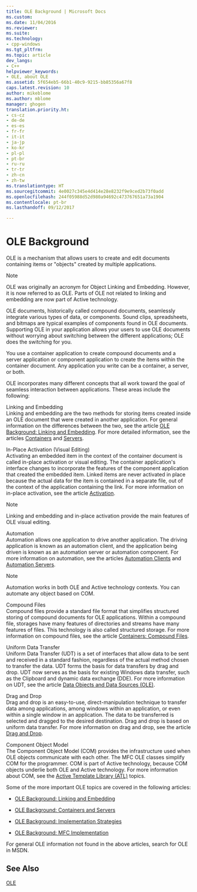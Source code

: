 ```yaml
---
title: OLE Background | Microsoft Docs
ms.custom: 
ms.date: 11/04/2016
ms.reviewer: 
ms.suite: 
ms.technology:
- cpp-windows
ms.tgt_pltfrm: 
ms.topic: article
dev_langs:
- C++
helpviewer_keywords:
- OLE, about OLE
ms.assetid: 5f654eb5-66b1-40c9-9215-bb85356a67f8
caps.latest.revision: 10
author: mikeblome
ms.author: mblome
manager: ghogen
translation.priority.ht:
- cs-cz
- de-de
- es-es
- fr-fr
- it-it
- ja-jp
- ko-kr
- pl-pl
- pt-br
- ru-ru
- tr-tr
- zh-cn
- zh-tw
ms.translationtype: HT
ms.sourcegitcommit: 4e0027c345e4d414e28e8232f9e9ced2b73f0add
ms.openlocfilehash: 244f05988d52d980a94692c473767651a73a1904
ms.contentlocale: pt-br
ms.lasthandoff: 09/12/2017

---
```

# <a name="ole-background"></a>OLE Background
OLE is a mechanism that allows users to create and edit documents containing items or "objects" created by multiple applications.  
  
> [!NOTE]
>  OLE was originally an acronym for Object Linking and Embedding. However, it is now referred to as OLE. Parts of OLE not related to linking and embedding are now part of Active technology.  
  
 OLE documents, historically called compound documents, seamlessly integrate various types of data, or components. Sound clips, spreadsheets, and bitmaps are typical examples of components found in OLE documents. Supporting OLE in your application allows your users to use OLE documents without worrying about switching between the different applications; OLE does the switching for you.  
  
 You use a container application to create compound documents and a server application or component application to create the items within the container document. Any application you write can be a container, a server, or both.  
  
 OLE incorporates many different concepts that all work toward the goal of seamless interaction between applications. These areas include the following:  
  
 Linking and Embedding  
 Linking and embedding are the two methods for storing items created inside an OLE document that were created in another application. For general information on the differences between the two, see the article [OLE Background: Linking and Embedding](../mfc/ole-background-linking-and-embedding.md). For more detailed information, see the articles [Containers](../mfc/containers.md) and [Servers](../mfc/servers.md).  
  
 In-Place Activation (Visual Editing)  
 Activating an embedded item in the context of the container document is called in-place activation or visual editing. The container application's interface changes to incorporate the features of the component application that created the embedded item. Linked items are never activated in place because the actual data for the item is contained in a separate file, out of the context of the application containing the link. For more information on in-place activation, see the article [Activation](../mfc/activation-cpp.md).  
  
> [!NOTE]
>  Linking and embedding and in-place activation provide the main features of OLE visual editing.  
  
 Automation  
 Automation allows one application to drive another application. The driving application is known as an automation client, and the application being driven is known as an automation server or automation component. For more information on automation, see the articles [Automation Clients](../mfc/automation-clients.md) and [Automation Servers](../mfc/automation-servers.md).  
  
> [!NOTE]
>  Automation works in both OLE and Active technology contexts. You can automate any object based on COM.  
  
 Compound Files  
 Compound files provide a standard file format that simplifies structured storing of compound documents for OLE applications. Within a compound file, storages have many features of directories and streams have many features of files. This technology is also called structured storage. For more information on compound files, see the article [Containers: Compound Files](../mfc/containers-compound-files.md).  
  
 Uniform Data Transfer  
 Uniform Data Transfer (UDT) is a set of interfaces that allow data to be sent and received in a standard fashion, regardless of the actual method chosen to transfer the data. UDT forms the basis for data transfers by drag and drop. UDT now serves as the basis for existing Windows data transfer, such as the Clipboard and dynamic data exchange (DDE). For more information on UDT, see the article [Data Objects and Data Sources (OLE)](../mfc/data-objects-and-data-sources-ole.md).  
  
 Drag and Drop  
 Drag and drop is an easy-to-use, direct-manipulation technique to transfer data among applications, among windows within an application, or even within a single window in an application. The data to be transferred is selected and dragged to the desired destination. Drag and drop is based on uniform data transfer. For more information on drag and drop, see the article [Drag and Drop](../mfc/drag-and-drop-ole.md).  
  
 Component Object Model  
 The Component Object Model (COM) provides the infrastructure used when OLE objects communicate with each other. The MFC OLE classes simplify COM for the programmer. COM is part of Active technology, because COM objects underlie both OLE and Active technology. For more information about COM, see the [Active Template Library (ATL)](../atl/active-template-library-atl-concepts.md) topics.  
  
 Some of the more important OLE topics are covered in the following articles:  
  
-   [OLE Background: Linking and Embedding](../mfc/ole-background-linking-and-embedding.md)  
  
-   [OLE Background: Containers and Servers](../mfc/ole-background-containers-and-servers.md)  
  
-   [OLE Background: Implementation Strategies](../mfc/ole-background-implementation-strategies.md)  
  
-   [OLE Background: MFC Implementation](../mfc/ole-background-mfc-implementation.md)  
  
 For general OLE information not found in the above articles, search for OLE in MSDN.  
  
## <a name="see-also"></a>See Also  
 [OLE](../mfc/ole-in-mfc.md)


